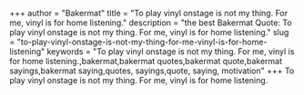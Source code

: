 +++
author = "Bakermat"
title = "To play vinyl onstage is not my thing. For me, vinyl is for home listening."
description = "the best Bakermat Quote: To play vinyl onstage is not my thing. For me, vinyl is for home listening."
slug = "to-play-vinyl-onstage-is-not-my-thing-for-me-vinyl-is-for-home-listening"
keywords = "To play vinyl onstage is not my thing. For me, vinyl is for home listening.,bakermat,bakermat quotes,bakermat quote,bakermat sayings,bakermat saying,quotes, sayings,quote, saying, motivation"
+++
To play vinyl onstage is not my thing. For me, vinyl is for home listening.
